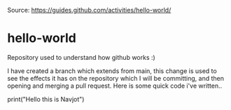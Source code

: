 Source: https://guides.github.com/activities/hello-world/

# hello-world
Repository used to understand how github works :)

I have created a branch which extends from main, this change is used to see the
effects it has on the repository which I will be committing, and then opening and merging a pull request.
Here is some quick code i've written..

print("Hello this is Navjot")

